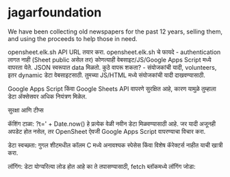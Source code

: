 # jagarfoundation
We have been collecting old newspapers for the past 12 years, selling them, and using the proceeds to help those in need.

opensheet.elk.sh API URL तयार करा.
opensheet.elk.sh चे फायदे - authentication लागत नाही (Sheet public असेल तर)
कोणत्याही वेबसाइट/JS/Google Apps Script मध्ये वापरता येते. JSON स्वरूपात data मिळतो.
कुठे वापरू शकता? - संयोजकांची यादी, volunteers, इतर dynamic डेटा वेबसाइटसाठी. तुमच्या JS/HTML मध्ये संयोजकांची यादी दाखवण्यासाठी.

Google Apps Script किंवा Google Sheets API वापरणे सुरक्षित आहे, कारण यामुळे तुम्हाला डेटा ॲक्सेसवर अधिक नियंत्रण मिळेल.

सुरक्षा आणि टीप्स

कॅशिंग टाळा: ?t=' + Date.now() हे प्रत्येक वेळी नवीन डेटा मिळवण्यासाठी आहे. जर यादी अजूनही अपडेट होत नसेल, तर OpenSheet ऐवजी Google Apps Script वापरण्याचा विचार करा.

डेटा स्वच्छता: गुगल शीटमधील कॉलम C मध्ये अनावश्यक स्पेसेस किंवा विशेष कॅरेक्टर्स नाहीत याची खात्री करा.

लॉगिंग: डेटा योग्यरित्या लोड होत आहे का ते तपासण्यासाठी, fetch ब्लॉकमध्ये लॉगिंग जोडा:
